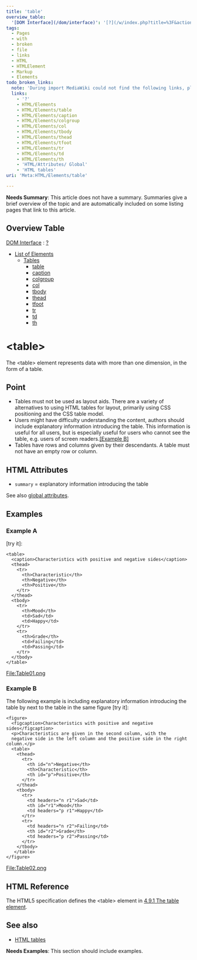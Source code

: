 ```yaml
---
title: 'table'
overview_table:
  '[DOM Interface](/dom/interface)': '[?](/w/index.php?title=%3F&action=edit&redlink=1)'
tags:
  - Pages
  - with
  - broken
  - file
  - links
  - HTML
  - HTMLElement
  - Markup
  - Elements
todo_broken_links:
  note: 'During import MediaWiki could not find the following links, please fix and adjust this list.'
  links:
    - '?'
    - HTML/Elements
    - HTML/Elements/table
    - HTML/Elements/caption
    - HTML/Elements/colgroup
    - HTML/Elements/col
    - HTML/Elements/tbody
    - HTML/Elements/thead
    - HTML/Elements/tfoot
    - HTML/Elements/tr
    - HTML/Elements/td
    - HTML/Elements/th
    - 'HTML/Attributes/ Global'
    - 'HTML tables'
uri: 'Meta:HTML/Elements/table'

---
```

**Needs Summary**: This article does not have a summary. Summaries give a brief overview of the topic and are automatically included on some listing pages that link to this article.

## Overview Table

[DOM Interface](/dom/interface)
:   [?](/w/index.php?title=%3F&action=edit&redlink=1)

-   [List of Elements](/w/index.php?title=HTML/Elements&action=edit&redlink=1)
    -   [Tables](/w/index.php?title=HTML/Elements&action=edit&redlink=1)
        -   [table](/w/index.php?title=HTML/Elements/table&action=edit&redlink=1)
        -   [caption](/w/index.php?title=HTML/Elements/caption&action=edit&redlink=1)
        -   [colgroup](/w/index.php?title=HTML/Elements/colgroup&action=edit&redlink=1)
        -   [col](/w/index.php?title=HTML/Elements/col&action=edit&redlink=1)
        -   [tbody](/w/index.php?title=HTML/Elements/tbody&action=edit&redlink=1)
        -   [thead](/w/index.php?title=HTML/Elements/thead&action=edit&redlink=1)
        -   [tfoot](/w/index.php?title=HTML/Elements/tfoot&action=edit&redlink=1)
        -   [tr](/w/index.php?title=HTML/Elements/tr&action=edit&redlink=1)
        -   [td](/w/index.php?title=HTML/Elements/td&action=edit&redlink=1)
        -   [th](/w/index.php?title=HTML/Elements/th&action=edit&redlink=1)

# \<table\>

The \<table\> element represents data with more than one dimension, in the form of a table.

## Point

-   Tables must not be used as layout aids. There are a variety of alternatives to using HTML tables for layout, primarily using CSS positioning and the CSS table model.
-   Users might have difficulty understanding the content, authors should include explanatory information introducing the table. This information is useful for all users, but is especially useful for users who cannot see the table, e.g. users of screen readers.[[Example B]](#Example_B)
-   Tables have rows and columns given by their descendants. A table must not have an empty row or column.

## HTML Attributes

-   `summary` = explanatory information introducing the table

See also [global attributes](/w/index.php?title=HTML/Attributes/_Global&action=edit&redlink=1).

## Examples

### Example A

[try it]:

    <table>
      <caption>Characteristics with positive and negative sides</caption>
      <thead>
        <tr>
          <th>Characteristic</th>
          <th>Negative</th>
          <th>Positive</th>
        </tr>
      </thead>
      <tbody>
        <tr>
          <th>Mood</th>
          <td>Sad</td>
          <td>Happy</td>
        </tr>
        <tr>
          <th>Grade</th>
          <td>Failing</td>
          <td>Passing</td>
        </tr>
      </tbody>
    </table>

[File:Table01.png](/w/index.php?title=Special:Upload&wpDestFile=Table01.png)

### Example B

The following example is including explanatory information introducing the table by next to the table in the same figure [try it]:

    <figure>
      <figcaption>Characteristics with positive and negative sides</figcaption>
      <p>Characteristics are given in the second column, with the
      negative side in the left column and the positive side in the right column.</p>
      <table>
        <thead>
          <tr>
            <th id="n">Negative</th>
            <th>Characteristic</th>
            <th id="p">Positive</th>
          </tr>
        </thead>
        <tbody>
          <tr>
            <td headers="n r1">Sad</td>
            <th id="r1">Mood</th>
            <td headers="p r1">Happy</td>
          </tr>
          <tr>
            <td headers="n r2">Failing</td>
            <th id="r2">Grade</th>
            <td headers="p r2">Passing</td>
          </tr>
        </tbody>
       </table>
    </figure>

[File:Table02.png](/w/index.php?title=Special:Upload&wpDestFile=Table02.png)

## HTML Reference

The HTML5 specification defines the \<table\> element in [4.9.1 The table element](http://www.w3.org/TR/html5/tabular-data.html#the-table-element).

## See also

-   [HTML tables](/w/index.php?title=HTML_tables&action=edit&redlink=1)

**Needs Examples**: This section should include examples.


